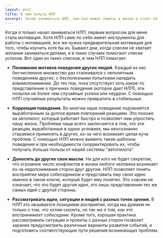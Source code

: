 ```yaml
---
layout: post
title: В чем польза НЛП
excerpt: Зачем заниматься НЛП, чем оно может помочь в жизни и стоят ли эти усилия результатов?
---
```


Когда я только начал заниматься НЛП, первым вопросом для меня стала
мотивация.  Хотя НЛП само по себе имеет инструменты для работы с
мотивацией, все же нужна предварительная мотивация для того, чтобы
изучить хотя бы их.  Бывают дни, когда совсем не хватает желания
заниматься делами, и в таких случаях помогают *списки успехов*.  Вот
один из таких списков, в чем НЛП помогает.

- **Понимание мотивов поведения других людей.** Каждый из нас
  бесчисленное множество раз сталкивался с непонятным поведением
  других, с бесполезными попытками наладить взаимопонимание.  До тех
  пор, пока отсутствует хоть какое-то представление о причинах
  поведения (которое дает НЛП), эти попытки не более чем случайные
  успехи или неудачи.  С помощью НЛП случайные результаты можно
  превратить в *стабильные*.

- **Коррекция поведения.** Во многом наше поведение подчиняется
  выработанным за долгое время повторений реакциям.  Это похоже на
  автопилот, который работает быстро и позволяет нам упростить нашу
  жизнь.  Проблема чаще всего заключается в том, что эти реакции,
  выработанные в одних условиях, мы неосознанно стараемся применять в
  других, из-за чего возникает целая куча проблем.  С помощью НЛП
  можно *выявить* такие шаблоны поведения и при необходимости
  скорректировать их, чтобы получать больше пользы от нашей системы
  "автопилота".

- **Доносить до других свои мысли.**  Ни для кого не будет секретом,
  что огромное число конфликтов в жизни любого человека возникает
  из-за недопонимания сторон друг другом.  НЛП позволяет понять
  восприятие мира собеседником и представить ему свою идею именно в
  таком ключе, который будет ему понятен.  Это совсем не означает, что
  это будет *другая идея*, это лишь представление тех же самых идей *с
  другой стороны*.

- **Рассматривать идеи, ситуации и людей с разных точек зрения.**  В
  НЛП это называется *позициями восприятия*, когда мы думаем не только
  о том, *что хотим сказать*, но так же о том, *как это воспринимает
  собеседник*.  Кроме того, хорошая практика рассматривать ситуации и
  проекты с разных сторон позволит заранее предусмотреть различные
  варианты развития событий, и подготовить соответствующие пути
  решения возникающих проблем.
